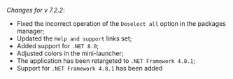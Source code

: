 _Changes for v 7.2.2_:
- Fixed the incorrect operation of the `Deselect all` option in the packages manager;
- Updated the `Help and support` links set;
- Added support for `.NET 8.0`;
- Adjusted colors in the mini-launcher;
- The application has been retargeted to `.NET Framework 4.8.1`;
- Support for `.NET Framework 4.8.1` has been added
